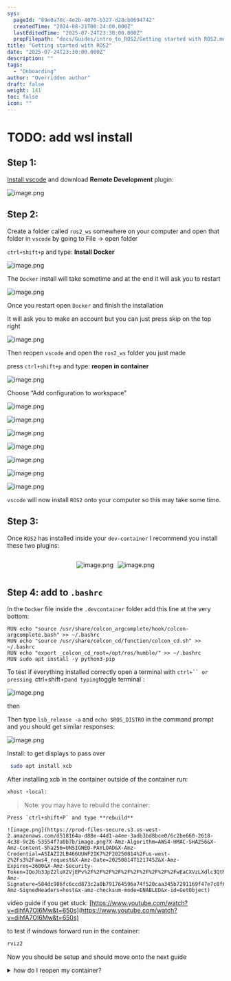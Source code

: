 ```yaml
---
sys:
  pageId: "89e0a78c-4e2b-4070-b327-d28cb0694742"
  createdTime: "2024-08-21T00:24:00.000Z"
  lastEditedTime: "2025-07-24T23:30:00.000Z"
  propFilepath: "docs/Guides/intro_to_ROS2/Getting started with ROS2.md"
title: "Getting started with ROS2"
date: "2025-07-24T23:30:00.000Z"
description: ""
tags:
  - "Onboarding"
author: "Overridden author"
draft: false
weight: 141
toc: false
icon: ""
---
```


# TODO: add wsl install

## Step 1:

[Install vscode](https://code.visualstudio.com/download) and download **Remote Development** plugin:

![image.png](https://prod-files-secure.s3.us-west-2.amazonaws.com/d518164a-d88e-44d1-a4ee-3adb3bd8bce0/efb52993-1881-4a40-b95e-6f020334f022/image.png?X-Amz-Algorithm=AWS4-HMAC-SHA256&X-Amz-Content-Sha256=UNSIGNED-PAYLOAD&X-Amz-Credential=ASIAZI2LB466YMEB47BV%2F20250814%2Fus-west-2%2Fs3%2Faws4_request&X-Amz-Date=20250814T121732Z&X-Amz-Expires=3600&X-Amz-Security-Token=IQoJb3JpZ2luX2VjEPv%2F%2F%2F%2F%2F%2F%2F%2F%2F%2FwEaCXVzLXdlc3QtMiJIMEYCIQCDnETE%2FDNOgzOoYKiQR9H4Tp83wH4%2Bg10eojvsokfNgwIhANSZRdxr%2FqtoW4U5XlZX5Yh%2B92nBKEbs4Ef0nVJ%2FObDMKv8DCEQQABoMNjM3NDIzMTgzODA1IgzRpH%2Ff77bE5LNkRG4q3AOrTesflmuddh%2FSEWA6bm11kZPHETpiq4SWWkd%2FChbWRv4xw%2FVFOOhFmgH5SoeYh15aASP2ms3Lyaf5ws5L%2FZe43NMmlYnOtS6wyJ4GztMzzc27cx7h%2BqnTkNMf%2FrPXBkGue8JD38RlGtoZKKMvSQU6ZFvbrY%2BrXgWQucoWJpsfO7MHzK%2BDByVSD6rwON6kNZulYakYOAmpn6uqCRdsQRdYyoGw0BQy3ig1Ul0z4Klgkwt8ySmH0Mvyp4dxc%2B1XtcWg2AiucG3PtCFpm8Q7wOUMHoCS7bq%2FuKmxz3D3En0Kg1%2B%2BoKT5XjSO%2FJDwj6I%2BYWLvNdZqyKAqp96B4VMZlbNlIZWfch1cRKE5IGqwcwKTSALZz8YWoagFnZRJ6WgreP7Mg81hU5tWxgO38lHRHW08i0DIYxneFWva1IwNXqfaiV7DihwJADjwrQi1E9rItF9IAa1kgdZuzLXITiWTQD5QTqwRMl1m8t9Ee%2Bzm40MGRAkI5Er%2Fd1K7o6AYXt%2BylLklxMw0UBHGEqv1Q4eV4bpFnSVYeeqs%2BjVPu8AqkU6NUC1fNIqH6x%2FFuX%2ByUJJvTlVZNEQI%2BWdqp%2FfgFIK72DCx1HvVY9WNi2UeTjGIj1W6%2FSXM9n3iuhsk0WuMLTDghPfEBjqkAcFwGGpymhcYVrEfyEPmVORA8IN4P37cjEyWniynTqEf1C30JSYGqPzXn%2B%2FAhjohpN2fr0VifuNwNjjxvbXo4UQo1SCwATDUs%2F55ug8Pduc2vfzZ%2FLh50ZdPZAK3JAcZiVzrIKtpz2zp%2FBuagg%2BaQlTnsLaffnIUpNDLRN34plr6oQ2KlSBBTlRBdoKZSUSjJ%2FeCH9xpHepQM0ubO96cnpj%2FhdCQ&X-Amz-Signature=0ce4db664b2a22ee44a29c1183ea00cef98d10e1bd666bb982b64bb50beb4691&X-Amz-SignedHeaders=host&x-amz-checksum-mode=ENABLED&x-id=GetObject)

## Step 2:

Create a folder called `ros2_ws` somewhere on your computer and open that folder in `vscode` by going to File → open folder 

`ctrl+shift+p` and type: **Install Docker**

![image.png](https://prod-files-secure.s3.us-west-2.amazonaws.com/d518164a-d88e-44d1-a4ee-3adb3bd8bce0/2269dc0e-1cd5-47ff-bceb-c04ad9b2eab0/image.png?X-Amz-Algorithm=AWS4-HMAC-SHA256&X-Amz-Content-Sha256=UNSIGNED-PAYLOAD&X-Amz-Credential=ASIAZI2LB466YMEB47BV%2F20250814%2Fus-west-2%2Fs3%2Faws4_request&X-Amz-Date=20250814T121732Z&X-Amz-Expires=3600&X-Amz-Security-Token=IQoJb3JpZ2luX2VjEPv%2F%2F%2F%2F%2F%2F%2F%2F%2F%2FwEaCXVzLXdlc3QtMiJIMEYCIQCDnETE%2FDNOgzOoYKiQR9H4Tp83wH4%2Bg10eojvsokfNgwIhANSZRdxr%2FqtoW4U5XlZX5Yh%2B92nBKEbs4Ef0nVJ%2FObDMKv8DCEQQABoMNjM3NDIzMTgzODA1IgzRpH%2Ff77bE5LNkRG4q3AOrTesflmuddh%2FSEWA6bm11kZPHETpiq4SWWkd%2FChbWRv4xw%2FVFOOhFmgH5SoeYh15aASP2ms3Lyaf5ws5L%2FZe43NMmlYnOtS6wyJ4GztMzzc27cx7h%2BqnTkNMf%2FrPXBkGue8JD38RlGtoZKKMvSQU6ZFvbrY%2BrXgWQucoWJpsfO7MHzK%2BDByVSD6rwON6kNZulYakYOAmpn6uqCRdsQRdYyoGw0BQy3ig1Ul0z4Klgkwt8ySmH0Mvyp4dxc%2B1XtcWg2AiucG3PtCFpm8Q7wOUMHoCS7bq%2FuKmxz3D3En0Kg1%2B%2BoKT5XjSO%2FJDwj6I%2BYWLvNdZqyKAqp96B4VMZlbNlIZWfch1cRKE5IGqwcwKTSALZz8YWoagFnZRJ6WgreP7Mg81hU5tWxgO38lHRHW08i0DIYxneFWva1IwNXqfaiV7DihwJADjwrQi1E9rItF9IAa1kgdZuzLXITiWTQD5QTqwRMl1m8t9Ee%2Bzm40MGRAkI5Er%2Fd1K7o6AYXt%2BylLklxMw0UBHGEqv1Q4eV4bpFnSVYeeqs%2BjVPu8AqkU6NUC1fNIqH6x%2FFuX%2ByUJJvTlVZNEQI%2BWdqp%2FfgFIK72DCx1HvVY9WNi2UeTjGIj1W6%2FSXM9n3iuhsk0WuMLTDghPfEBjqkAcFwGGpymhcYVrEfyEPmVORA8IN4P37cjEyWniynTqEf1C30JSYGqPzXn%2B%2FAhjohpN2fr0VifuNwNjjxvbXo4UQo1SCwATDUs%2F55ug8Pduc2vfzZ%2FLh50ZdPZAK3JAcZiVzrIKtpz2zp%2FBuagg%2BaQlTnsLaffnIUpNDLRN34plr6oQ2KlSBBTlRBdoKZSUSjJ%2FeCH9xpHepQM0ubO96cnpj%2FhdCQ&X-Amz-Signature=bcd3c8ae702305d283d6ce7eb409ac0e7ec08895cae45b3905b32de7d202367b&X-Amz-SignedHeaders=host&x-amz-checksum-mode=ENABLED&x-id=GetObject)

The `Docker` install will take sometime and at the end it will ask you to restart

![image.png](https://prod-files-secure.s3.us-west-2.amazonaws.com/d518164a-d88e-44d1-a4ee-3adb3bd8bce0/ed233f78-be33-4b1f-b89c-9c346c0e961e/image.png?X-Amz-Algorithm=AWS4-HMAC-SHA256&X-Amz-Content-Sha256=UNSIGNED-PAYLOAD&X-Amz-Credential=ASIAZI2LB466YMEB47BV%2F20250814%2Fus-west-2%2Fs3%2Faws4_request&X-Amz-Date=20250814T121732Z&X-Amz-Expires=3600&X-Amz-Security-Token=IQoJb3JpZ2luX2VjEPv%2F%2F%2F%2F%2F%2F%2F%2F%2F%2FwEaCXVzLXdlc3QtMiJIMEYCIQCDnETE%2FDNOgzOoYKiQR9H4Tp83wH4%2Bg10eojvsokfNgwIhANSZRdxr%2FqtoW4U5XlZX5Yh%2B92nBKEbs4Ef0nVJ%2FObDMKv8DCEQQABoMNjM3NDIzMTgzODA1IgzRpH%2Ff77bE5LNkRG4q3AOrTesflmuddh%2FSEWA6bm11kZPHETpiq4SWWkd%2FChbWRv4xw%2FVFOOhFmgH5SoeYh15aASP2ms3Lyaf5ws5L%2FZe43NMmlYnOtS6wyJ4GztMzzc27cx7h%2BqnTkNMf%2FrPXBkGue8JD38RlGtoZKKMvSQU6ZFvbrY%2BrXgWQucoWJpsfO7MHzK%2BDByVSD6rwON6kNZulYakYOAmpn6uqCRdsQRdYyoGw0BQy3ig1Ul0z4Klgkwt8ySmH0Mvyp4dxc%2B1XtcWg2AiucG3PtCFpm8Q7wOUMHoCS7bq%2FuKmxz3D3En0Kg1%2B%2BoKT5XjSO%2FJDwj6I%2BYWLvNdZqyKAqp96B4VMZlbNlIZWfch1cRKE5IGqwcwKTSALZz8YWoagFnZRJ6WgreP7Mg81hU5tWxgO38lHRHW08i0DIYxneFWva1IwNXqfaiV7DihwJADjwrQi1E9rItF9IAa1kgdZuzLXITiWTQD5QTqwRMl1m8t9Ee%2Bzm40MGRAkI5Er%2Fd1K7o6AYXt%2BylLklxMw0UBHGEqv1Q4eV4bpFnSVYeeqs%2BjVPu8AqkU6NUC1fNIqH6x%2FFuX%2ByUJJvTlVZNEQI%2BWdqp%2FfgFIK72DCx1HvVY9WNi2UeTjGIj1W6%2FSXM9n3iuhsk0WuMLTDghPfEBjqkAcFwGGpymhcYVrEfyEPmVORA8IN4P37cjEyWniynTqEf1C30JSYGqPzXn%2B%2FAhjohpN2fr0VifuNwNjjxvbXo4UQo1SCwATDUs%2F55ug8Pduc2vfzZ%2FLh50ZdPZAK3JAcZiVzrIKtpz2zp%2FBuagg%2BaQlTnsLaffnIUpNDLRN34plr6oQ2KlSBBTlRBdoKZSUSjJ%2FeCH9xpHepQM0ubO96cnpj%2FhdCQ&X-Amz-Signature=8ada040edab85c9b8db118692f85d45b1fcf4a39a8feca22259ed60db3400f47&X-Amz-SignedHeaders=host&x-amz-checksum-mode=ENABLED&x-id=GetObject)

Once you restart open `Docker` and finish the installation

It will ask you to make an account but you can just press skip on the top right

![image.png](https://prod-files-secure.s3.us-west-2.amazonaws.com/d518164a-d88e-44d1-a4ee-3adb3bd8bce0/21010ad9-1659-4fd9-9f59-9932a09b2a3d/image.png?X-Amz-Algorithm=AWS4-HMAC-SHA256&X-Amz-Content-Sha256=UNSIGNED-PAYLOAD&X-Amz-Credential=ASIAZI2LB466YMEB47BV%2F20250814%2Fus-west-2%2Fs3%2Faws4_request&X-Amz-Date=20250814T121732Z&X-Amz-Expires=3600&X-Amz-Security-Token=IQoJb3JpZ2luX2VjEPv%2F%2F%2F%2F%2F%2F%2F%2F%2F%2FwEaCXVzLXdlc3QtMiJIMEYCIQCDnETE%2FDNOgzOoYKiQR9H4Tp83wH4%2Bg10eojvsokfNgwIhANSZRdxr%2FqtoW4U5XlZX5Yh%2B92nBKEbs4Ef0nVJ%2FObDMKv8DCEQQABoMNjM3NDIzMTgzODA1IgzRpH%2Ff77bE5LNkRG4q3AOrTesflmuddh%2FSEWA6bm11kZPHETpiq4SWWkd%2FChbWRv4xw%2FVFOOhFmgH5SoeYh15aASP2ms3Lyaf5ws5L%2FZe43NMmlYnOtS6wyJ4GztMzzc27cx7h%2BqnTkNMf%2FrPXBkGue8JD38RlGtoZKKMvSQU6ZFvbrY%2BrXgWQucoWJpsfO7MHzK%2BDByVSD6rwON6kNZulYakYOAmpn6uqCRdsQRdYyoGw0BQy3ig1Ul0z4Klgkwt8ySmH0Mvyp4dxc%2B1XtcWg2AiucG3PtCFpm8Q7wOUMHoCS7bq%2FuKmxz3D3En0Kg1%2B%2BoKT5XjSO%2FJDwj6I%2BYWLvNdZqyKAqp96B4VMZlbNlIZWfch1cRKE5IGqwcwKTSALZz8YWoagFnZRJ6WgreP7Mg81hU5tWxgO38lHRHW08i0DIYxneFWva1IwNXqfaiV7DihwJADjwrQi1E9rItF9IAa1kgdZuzLXITiWTQD5QTqwRMl1m8t9Ee%2Bzm40MGRAkI5Er%2Fd1K7o6AYXt%2BylLklxMw0UBHGEqv1Q4eV4bpFnSVYeeqs%2BjVPu8AqkU6NUC1fNIqH6x%2FFuX%2ByUJJvTlVZNEQI%2BWdqp%2FfgFIK72DCx1HvVY9WNi2UeTjGIj1W6%2FSXM9n3iuhsk0WuMLTDghPfEBjqkAcFwGGpymhcYVrEfyEPmVORA8IN4P37cjEyWniynTqEf1C30JSYGqPzXn%2B%2FAhjohpN2fr0VifuNwNjjxvbXo4UQo1SCwATDUs%2F55ug8Pduc2vfzZ%2FLh50ZdPZAK3JAcZiVzrIKtpz2zp%2FBuagg%2BaQlTnsLaffnIUpNDLRN34plr6oQ2KlSBBTlRBdoKZSUSjJ%2FeCH9xpHepQM0ubO96cnpj%2FhdCQ&X-Amz-Signature=c3e39e0ae8062f59c9a091f8bcfd29d041895e6ca4d74e287f0c7af2caa95c33&X-Amz-SignedHeaders=host&x-amz-checksum-mode=ENABLED&x-id=GetObject)

Then reopen `vscode` and open the `ros2_ws` folder you just made

press `ctrl+shift+p` and type: **reopen in container**

![image.png](https://prod-files-secure.s3.us-west-2.amazonaws.com/d518164a-d88e-44d1-a4ee-3adb3bd8bce0/4e93b8c2-41ad-488c-8095-c74205196118/image.png?X-Amz-Algorithm=AWS4-HMAC-SHA256&X-Amz-Content-Sha256=UNSIGNED-PAYLOAD&X-Amz-Credential=ASIAZI2LB466YMEB47BV%2F20250814%2Fus-west-2%2Fs3%2Faws4_request&X-Amz-Date=20250814T121732Z&X-Amz-Expires=3600&X-Amz-Security-Token=IQoJb3JpZ2luX2VjEPv%2F%2F%2F%2F%2F%2F%2F%2F%2F%2FwEaCXVzLXdlc3QtMiJIMEYCIQCDnETE%2FDNOgzOoYKiQR9H4Tp83wH4%2Bg10eojvsokfNgwIhANSZRdxr%2FqtoW4U5XlZX5Yh%2B92nBKEbs4Ef0nVJ%2FObDMKv8DCEQQABoMNjM3NDIzMTgzODA1IgzRpH%2Ff77bE5LNkRG4q3AOrTesflmuddh%2FSEWA6bm11kZPHETpiq4SWWkd%2FChbWRv4xw%2FVFOOhFmgH5SoeYh15aASP2ms3Lyaf5ws5L%2FZe43NMmlYnOtS6wyJ4GztMzzc27cx7h%2BqnTkNMf%2FrPXBkGue8JD38RlGtoZKKMvSQU6ZFvbrY%2BrXgWQucoWJpsfO7MHzK%2BDByVSD6rwON6kNZulYakYOAmpn6uqCRdsQRdYyoGw0BQy3ig1Ul0z4Klgkwt8ySmH0Mvyp4dxc%2B1XtcWg2AiucG3PtCFpm8Q7wOUMHoCS7bq%2FuKmxz3D3En0Kg1%2B%2BoKT5XjSO%2FJDwj6I%2BYWLvNdZqyKAqp96B4VMZlbNlIZWfch1cRKE5IGqwcwKTSALZz8YWoagFnZRJ6WgreP7Mg81hU5tWxgO38lHRHW08i0DIYxneFWva1IwNXqfaiV7DihwJADjwrQi1E9rItF9IAa1kgdZuzLXITiWTQD5QTqwRMl1m8t9Ee%2Bzm40MGRAkI5Er%2Fd1K7o6AYXt%2BylLklxMw0UBHGEqv1Q4eV4bpFnSVYeeqs%2BjVPu8AqkU6NUC1fNIqH6x%2FFuX%2ByUJJvTlVZNEQI%2BWdqp%2FfgFIK72DCx1HvVY9WNi2UeTjGIj1W6%2FSXM9n3iuhsk0WuMLTDghPfEBjqkAcFwGGpymhcYVrEfyEPmVORA8IN4P37cjEyWniynTqEf1C30JSYGqPzXn%2B%2FAhjohpN2fr0VifuNwNjjxvbXo4UQo1SCwATDUs%2F55ug8Pduc2vfzZ%2FLh50ZdPZAK3JAcZiVzrIKtpz2zp%2FBuagg%2BaQlTnsLaffnIUpNDLRN34plr6oQ2KlSBBTlRBdoKZSUSjJ%2FeCH9xpHepQM0ubO96cnpj%2FhdCQ&X-Amz-Signature=c5f29fe459620e6a8c6a7a6988939bfedf9f9113bd931d3ae25cf189acef3cb2&X-Amz-SignedHeaders=host&x-amz-checksum-mode=ENABLED&x-id=GetObject)

Choose “Add configuration to workspace”

![image.png](https://prod-files-secure.s3.us-west-2.amazonaws.com/d518164a-d88e-44d1-a4ee-3adb3bd8bce0/9560b282-5060-4989-ba37-97e7b2c22476/image.png?X-Amz-Algorithm=AWS4-HMAC-SHA256&X-Amz-Content-Sha256=UNSIGNED-PAYLOAD&X-Amz-Credential=ASIAZI2LB466YMEB47BV%2F20250814%2Fus-west-2%2Fs3%2Faws4_request&X-Amz-Date=20250814T121732Z&X-Amz-Expires=3600&X-Amz-Security-Token=IQoJb3JpZ2luX2VjEPv%2F%2F%2F%2F%2F%2F%2F%2F%2F%2FwEaCXVzLXdlc3QtMiJIMEYCIQCDnETE%2FDNOgzOoYKiQR9H4Tp83wH4%2Bg10eojvsokfNgwIhANSZRdxr%2FqtoW4U5XlZX5Yh%2B92nBKEbs4Ef0nVJ%2FObDMKv8DCEQQABoMNjM3NDIzMTgzODA1IgzRpH%2Ff77bE5LNkRG4q3AOrTesflmuddh%2FSEWA6bm11kZPHETpiq4SWWkd%2FChbWRv4xw%2FVFOOhFmgH5SoeYh15aASP2ms3Lyaf5ws5L%2FZe43NMmlYnOtS6wyJ4GztMzzc27cx7h%2BqnTkNMf%2FrPXBkGue8JD38RlGtoZKKMvSQU6ZFvbrY%2BrXgWQucoWJpsfO7MHzK%2BDByVSD6rwON6kNZulYakYOAmpn6uqCRdsQRdYyoGw0BQy3ig1Ul0z4Klgkwt8ySmH0Mvyp4dxc%2B1XtcWg2AiucG3PtCFpm8Q7wOUMHoCS7bq%2FuKmxz3D3En0Kg1%2B%2BoKT5XjSO%2FJDwj6I%2BYWLvNdZqyKAqp96B4VMZlbNlIZWfch1cRKE5IGqwcwKTSALZz8YWoagFnZRJ6WgreP7Mg81hU5tWxgO38lHRHW08i0DIYxneFWva1IwNXqfaiV7DihwJADjwrQi1E9rItF9IAa1kgdZuzLXITiWTQD5QTqwRMl1m8t9Ee%2Bzm40MGRAkI5Er%2Fd1K7o6AYXt%2BylLklxMw0UBHGEqv1Q4eV4bpFnSVYeeqs%2BjVPu8AqkU6NUC1fNIqH6x%2FFuX%2ByUJJvTlVZNEQI%2BWdqp%2FfgFIK72DCx1HvVY9WNi2UeTjGIj1W6%2FSXM9n3iuhsk0WuMLTDghPfEBjqkAcFwGGpymhcYVrEfyEPmVORA8IN4P37cjEyWniynTqEf1C30JSYGqPzXn%2B%2FAhjohpN2fr0VifuNwNjjxvbXo4UQo1SCwATDUs%2F55ug8Pduc2vfzZ%2FLh50ZdPZAK3JAcZiVzrIKtpz2zp%2FBuagg%2BaQlTnsLaffnIUpNDLRN34plr6oQ2KlSBBTlRBdoKZSUSjJ%2FeCH9xpHepQM0ubO96cnpj%2FhdCQ&X-Amz-Signature=b729bf538c77b70a7fd1ffbf59a8a814a22e6fa98c29984d582a8511ac74f229&X-Amz-SignedHeaders=host&x-amz-checksum-mode=ENABLED&x-id=GetObject)

![image.png](https://prod-files-secure.s3.us-west-2.amazonaws.com/d518164a-d88e-44d1-a4ee-3adb3bd8bce0/2ee63f81-886b-48e8-a553-dc6e5eac99e4/image.png?X-Amz-Algorithm=AWS4-HMAC-SHA256&X-Amz-Content-Sha256=UNSIGNED-PAYLOAD&X-Amz-Credential=ASIAZI2LB466YMEB47BV%2F20250814%2Fus-west-2%2Fs3%2Faws4_request&X-Amz-Date=20250814T121732Z&X-Amz-Expires=3600&X-Amz-Security-Token=IQoJb3JpZ2luX2VjEPv%2F%2F%2F%2F%2F%2F%2F%2F%2F%2FwEaCXVzLXdlc3QtMiJIMEYCIQCDnETE%2FDNOgzOoYKiQR9H4Tp83wH4%2Bg10eojvsokfNgwIhANSZRdxr%2FqtoW4U5XlZX5Yh%2B92nBKEbs4Ef0nVJ%2FObDMKv8DCEQQABoMNjM3NDIzMTgzODA1IgzRpH%2Ff77bE5LNkRG4q3AOrTesflmuddh%2FSEWA6bm11kZPHETpiq4SWWkd%2FChbWRv4xw%2FVFOOhFmgH5SoeYh15aASP2ms3Lyaf5ws5L%2FZe43NMmlYnOtS6wyJ4GztMzzc27cx7h%2BqnTkNMf%2FrPXBkGue8JD38RlGtoZKKMvSQU6ZFvbrY%2BrXgWQucoWJpsfO7MHzK%2BDByVSD6rwON6kNZulYakYOAmpn6uqCRdsQRdYyoGw0BQy3ig1Ul0z4Klgkwt8ySmH0Mvyp4dxc%2B1XtcWg2AiucG3PtCFpm8Q7wOUMHoCS7bq%2FuKmxz3D3En0Kg1%2B%2BoKT5XjSO%2FJDwj6I%2BYWLvNdZqyKAqp96B4VMZlbNlIZWfch1cRKE5IGqwcwKTSALZz8YWoagFnZRJ6WgreP7Mg81hU5tWxgO38lHRHW08i0DIYxneFWva1IwNXqfaiV7DihwJADjwrQi1E9rItF9IAa1kgdZuzLXITiWTQD5QTqwRMl1m8t9Ee%2Bzm40MGRAkI5Er%2Fd1K7o6AYXt%2BylLklxMw0UBHGEqv1Q4eV4bpFnSVYeeqs%2BjVPu8AqkU6NUC1fNIqH6x%2FFuX%2ByUJJvTlVZNEQI%2BWdqp%2FfgFIK72DCx1HvVY9WNi2UeTjGIj1W6%2FSXM9n3iuhsk0WuMLTDghPfEBjqkAcFwGGpymhcYVrEfyEPmVORA8IN4P37cjEyWniynTqEf1C30JSYGqPzXn%2B%2FAhjohpN2fr0VifuNwNjjxvbXo4UQo1SCwATDUs%2F55ug8Pduc2vfzZ%2FLh50ZdPZAK3JAcZiVzrIKtpz2zp%2FBuagg%2BaQlTnsLaffnIUpNDLRN34plr6oQ2KlSBBTlRBdoKZSUSjJ%2FeCH9xpHepQM0ubO96cnpj%2FhdCQ&X-Amz-Signature=e866977f4f430f127f1a365e26ca0ca6a78052edcdfe188510e9365641d033fb&X-Amz-SignedHeaders=host&x-amz-checksum-mode=ENABLED&x-id=GetObject)

![image.png](https://prod-files-secure.s3.us-west-2.amazonaws.com/d518164a-d88e-44d1-a4ee-3adb3bd8bce0/e0fd626c-c8b6-4b2c-95d1-fa4c26514504/image.png?X-Amz-Algorithm=AWS4-HMAC-SHA256&X-Amz-Content-Sha256=UNSIGNED-PAYLOAD&X-Amz-Credential=ASIAZI2LB466YMEB47BV%2F20250814%2Fus-west-2%2Fs3%2Faws4_request&X-Amz-Date=20250814T121732Z&X-Amz-Expires=3600&X-Amz-Security-Token=IQoJb3JpZ2luX2VjEPv%2F%2F%2F%2F%2F%2F%2F%2F%2F%2FwEaCXVzLXdlc3QtMiJIMEYCIQCDnETE%2FDNOgzOoYKiQR9H4Tp83wH4%2Bg10eojvsokfNgwIhANSZRdxr%2FqtoW4U5XlZX5Yh%2B92nBKEbs4Ef0nVJ%2FObDMKv8DCEQQABoMNjM3NDIzMTgzODA1IgzRpH%2Ff77bE5LNkRG4q3AOrTesflmuddh%2FSEWA6bm11kZPHETpiq4SWWkd%2FChbWRv4xw%2FVFOOhFmgH5SoeYh15aASP2ms3Lyaf5ws5L%2FZe43NMmlYnOtS6wyJ4GztMzzc27cx7h%2BqnTkNMf%2FrPXBkGue8JD38RlGtoZKKMvSQU6ZFvbrY%2BrXgWQucoWJpsfO7MHzK%2BDByVSD6rwON6kNZulYakYOAmpn6uqCRdsQRdYyoGw0BQy3ig1Ul0z4Klgkwt8ySmH0Mvyp4dxc%2B1XtcWg2AiucG3PtCFpm8Q7wOUMHoCS7bq%2FuKmxz3D3En0Kg1%2B%2BoKT5XjSO%2FJDwj6I%2BYWLvNdZqyKAqp96B4VMZlbNlIZWfch1cRKE5IGqwcwKTSALZz8YWoagFnZRJ6WgreP7Mg81hU5tWxgO38lHRHW08i0DIYxneFWva1IwNXqfaiV7DihwJADjwrQi1E9rItF9IAa1kgdZuzLXITiWTQD5QTqwRMl1m8t9Ee%2Bzm40MGRAkI5Er%2Fd1K7o6AYXt%2BylLklxMw0UBHGEqv1Q4eV4bpFnSVYeeqs%2BjVPu8AqkU6NUC1fNIqH6x%2FFuX%2ByUJJvTlVZNEQI%2BWdqp%2FfgFIK72DCx1HvVY9WNi2UeTjGIj1W6%2FSXM9n3iuhsk0WuMLTDghPfEBjqkAcFwGGpymhcYVrEfyEPmVORA8IN4P37cjEyWniynTqEf1C30JSYGqPzXn%2B%2FAhjohpN2fr0VifuNwNjjxvbXo4UQo1SCwATDUs%2F55ug8Pduc2vfzZ%2FLh50ZdPZAK3JAcZiVzrIKtpz2zp%2FBuagg%2BaQlTnsLaffnIUpNDLRN34plr6oQ2KlSBBTlRBdoKZSUSjJ%2FeCH9xpHepQM0ubO96cnpj%2FhdCQ&X-Amz-Signature=5249499293f9b8f8541170be8cb62e33fd23639dc653067e31c5fca8adebce91&X-Amz-SignedHeaders=host&x-amz-checksum-mode=ENABLED&x-id=GetObject)

![image.png](https://prod-files-secure.s3.us-west-2.amazonaws.com/d518164a-d88e-44d1-a4ee-3adb3bd8bce0/a2e13f50-d2ab-4719-a4c2-7ced634bfc9d/image.png?X-Amz-Algorithm=AWS4-HMAC-SHA256&X-Amz-Content-Sha256=UNSIGNED-PAYLOAD&X-Amz-Credential=ASIAZI2LB466YMEB47BV%2F20250814%2Fus-west-2%2Fs3%2Faws4_request&X-Amz-Date=20250814T121732Z&X-Amz-Expires=3600&X-Amz-Security-Token=IQoJb3JpZ2luX2VjEPv%2F%2F%2F%2F%2F%2F%2F%2F%2F%2FwEaCXVzLXdlc3QtMiJIMEYCIQCDnETE%2FDNOgzOoYKiQR9H4Tp83wH4%2Bg10eojvsokfNgwIhANSZRdxr%2FqtoW4U5XlZX5Yh%2B92nBKEbs4Ef0nVJ%2FObDMKv8DCEQQABoMNjM3NDIzMTgzODA1IgzRpH%2Ff77bE5LNkRG4q3AOrTesflmuddh%2FSEWA6bm11kZPHETpiq4SWWkd%2FChbWRv4xw%2FVFOOhFmgH5SoeYh15aASP2ms3Lyaf5ws5L%2FZe43NMmlYnOtS6wyJ4GztMzzc27cx7h%2BqnTkNMf%2FrPXBkGue8JD38RlGtoZKKMvSQU6ZFvbrY%2BrXgWQucoWJpsfO7MHzK%2BDByVSD6rwON6kNZulYakYOAmpn6uqCRdsQRdYyoGw0BQy3ig1Ul0z4Klgkwt8ySmH0Mvyp4dxc%2B1XtcWg2AiucG3PtCFpm8Q7wOUMHoCS7bq%2FuKmxz3D3En0Kg1%2B%2BoKT5XjSO%2FJDwj6I%2BYWLvNdZqyKAqp96B4VMZlbNlIZWfch1cRKE5IGqwcwKTSALZz8YWoagFnZRJ6WgreP7Mg81hU5tWxgO38lHRHW08i0DIYxneFWva1IwNXqfaiV7DihwJADjwrQi1E9rItF9IAa1kgdZuzLXITiWTQD5QTqwRMl1m8t9Ee%2Bzm40MGRAkI5Er%2Fd1K7o6AYXt%2BylLklxMw0UBHGEqv1Q4eV4bpFnSVYeeqs%2BjVPu8AqkU6NUC1fNIqH6x%2FFuX%2ByUJJvTlVZNEQI%2BWdqp%2FfgFIK72DCx1HvVY9WNi2UeTjGIj1W6%2FSXM9n3iuhsk0WuMLTDghPfEBjqkAcFwGGpymhcYVrEfyEPmVORA8IN4P37cjEyWniynTqEf1C30JSYGqPzXn%2B%2FAhjohpN2fr0VifuNwNjjxvbXo4UQo1SCwATDUs%2F55ug8Pduc2vfzZ%2FLh50ZdPZAK3JAcZiVzrIKtpz2zp%2FBuagg%2BaQlTnsLaffnIUpNDLRN34plr6oQ2KlSBBTlRBdoKZSUSjJ%2FeCH9xpHepQM0ubO96cnpj%2FhdCQ&X-Amz-Signature=1672fd9ad86caafc047588f5966c287d9cbf0eb08d58f0adbd9cc10f22e7396b&X-Amz-SignedHeaders=host&x-amz-checksum-mode=ENABLED&x-id=GetObject)

![image.png](https://prod-files-secure.s3.us-west-2.amazonaws.com/d518164a-d88e-44d1-a4ee-3adb3bd8bce0/6cc478ad-aaba-4bf7-9fcc-403277ab896c/image.png?X-Amz-Algorithm=AWS4-HMAC-SHA256&X-Amz-Content-Sha256=UNSIGNED-PAYLOAD&X-Amz-Credential=ASIAZI2LB466YMEB47BV%2F20250814%2Fus-west-2%2Fs3%2Faws4_request&X-Amz-Date=20250814T121732Z&X-Amz-Expires=3600&X-Amz-Security-Token=IQoJb3JpZ2luX2VjEPv%2F%2F%2F%2F%2F%2F%2F%2F%2F%2FwEaCXVzLXdlc3QtMiJIMEYCIQCDnETE%2FDNOgzOoYKiQR9H4Tp83wH4%2Bg10eojvsokfNgwIhANSZRdxr%2FqtoW4U5XlZX5Yh%2B92nBKEbs4Ef0nVJ%2FObDMKv8DCEQQABoMNjM3NDIzMTgzODA1IgzRpH%2Ff77bE5LNkRG4q3AOrTesflmuddh%2FSEWA6bm11kZPHETpiq4SWWkd%2FChbWRv4xw%2FVFOOhFmgH5SoeYh15aASP2ms3Lyaf5ws5L%2FZe43NMmlYnOtS6wyJ4GztMzzc27cx7h%2BqnTkNMf%2FrPXBkGue8JD38RlGtoZKKMvSQU6ZFvbrY%2BrXgWQucoWJpsfO7MHzK%2BDByVSD6rwON6kNZulYakYOAmpn6uqCRdsQRdYyoGw0BQy3ig1Ul0z4Klgkwt8ySmH0Mvyp4dxc%2B1XtcWg2AiucG3PtCFpm8Q7wOUMHoCS7bq%2FuKmxz3D3En0Kg1%2B%2BoKT5XjSO%2FJDwj6I%2BYWLvNdZqyKAqp96B4VMZlbNlIZWfch1cRKE5IGqwcwKTSALZz8YWoagFnZRJ6WgreP7Mg81hU5tWxgO38lHRHW08i0DIYxneFWva1IwNXqfaiV7DihwJADjwrQi1E9rItF9IAa1kgdZuzLXITiWTQD5QTqwRMl1m8t9Ee%2Bzm40MGRAkI5Er%2Fd1K7o6AYXt%2BylLklxMw0UBHGEqv1Q4eV4bpFnSVYeeqs%2BjVPu8AqkU6NUC1fNIqH6x%2FFuX%2ByUJJvTlVZNEQI%2BWdqp%2FfgFIK72DCx1HvVY9WNi2UeTjGIj1W6%2FSXM9n3iuhsk0WuMLTDghPfEBjqkAcFwGGpymhcYVrEfyEPmVORA8IN4P37cjEyWniynTqEf1C30JSYGqPzXn%2B%2FAhjohpN2fr0VifuNwNjjxvbXo4UQo1SCwATDUs%2F55ug8Pduc2vfzZ%2FLh50ZdPZAK3JAcZiVzrIKtpz2zp%2FBuagg%2BaQlTnsLaffnIUpNDLRN34plr6oQ2KlSBBTlRBdoKZSUSjJ%2FeCH9xpHepQM0ubO96cnpj%2FhdCQ&X-Amz-Signature=0cd0283b3c7b336152ed47ef3d2ceb4d876da31ac3cf09de5cf6cd28b824a937&X-Amz-SignedHeaders=host&x-amz-checksum-mode=ENABLED&x-id=GetObject)

![image.png](https://prod-files-secure.s3.us-west-2.amazonaws.com/d518164a-d88e-44d1-a4ee-3adb3bd8bce0/53255b28-f75e-430f-b9e3-c0ac8577e42b/image.png?X-Amz-Algorithm=AWS4-HMAC-SHA256&X-Amz-Content-Sha256=UNSIGNED-PAYLOAD&X-Amz-Credential=ASIAZI2LB466YMEB47BV%2F20250814%2Fus-west-2%2Fs3%2Faws4_request&X-Amz-Date=20250814T121732Z&X-Amz-Expires=3600&X-Amz-Security-Token=IQoJb3JpZ2luX2VjEPv%2F%2F%2F%2F%2F%2F%2F%2F%2F%2FwEaCXVzLXdlc3QtMiJIMEYCIQCDnETE%2FDNOgzOoYKiQR9H4Tp83wH4%2Bg10eojvsokfNgwIhANSZRdxr%2FqtoW4U5XlZX5Yh%2B92nBKEbs4Ef0nVJ%2FObDMKv8DCEQQABoMNjM3NDIzMTgzODA1IgzRpH%2Ff77bE5LNkRG4q3AOrTesflmuddh%2FSEWA6bm11kZPHETpiq4SWWkd%2FChbWRv4xw%2FVFOOhFmgH5SoeYh15aASP2ms3Lyaf5ws5L%2FZe43NMmlYnOtS6wyJ4GztMzzc27cx7h%2BqnTkNMf%2FrPXBkGue8JD38RlGtoZKKMvSQU6ZFvbrY%2BrXgWQucoWJpsfO7MHzK%2BDByVSD6rwON6kNZulYakYOAmpn6uqCRdsQRdYyoGw0BQy3ig1Ul0z4Klgkwt8ySmH0Mvyp4dxc%2B1XtcWg2AiucG3PtCFpm8Q7wOUMHoCS7bq%2FuKmxz3D3En0Kg1%2B%2BoKT5XjSO%2FJDwj6I%2BYWLvNdZqyKAqp96B4VMZlbNlIZWfch1cRKE5IGqwcwKTSALZz8YWoagFnZRJ6WgreP7Mg81hU5tWxgO38lHRHW08i0DIYxneFWva1IwNXqfaiV7DihwJADjwrQi1E9rItF9IAa1kgdZuzLXITiWTQD5QTqwRMl1m8t9Ee%2Bzm40MGRAkI5Er%2Fd1K7o6AYXt%2BylLklxMw0UBHGEqv1Q4eV4bpFnSVYeeqs%2BjVPu8AqkU6NUC1fNIqH6x%2FFuX%2ByUJJvTlVZNEQI%2BWdqp%2FfgFIK72DCx1HvVY9WNi2UeTjGIj1W6%2FSXM9n3iuhsk0WuMLTDghPfEBjqkAcFwGGpymhcYVrEfyEPmVORA8IN4P37cjEyWniynTqEf1C30JSYGqPzXn%2B%2FAhjohpN2fr0VifuNwNjjxvbXo4UQo1SCwATDUs%2F55ug8Pduc2vfzZ%2FLh50ZdPZAK3JAcZiVzrIKtpz2zp%2FBuagg%2BaQlTnsLaffnIUpNDLRN34plr6oQ2KlSBBTlRBdoKZSUSjJ%2FeCH9xpHepQM0ubO96cnpj%2FhdCQ&X-Amz-Signature=96e51d94219854041d1bb6b6a0e14b6ae14b7300e3a10de1dbac941507be85b1&X-Amz-SignedHeaders=host&x-amz-checksum-mode=ENABLED&x-id=GetObject)

![image.png](https://prod-files-secure.s3.us-west-2.amazonaws.com/d518164a-d88e-44d1-a4ee-3adb3bd8bce0/7c562767-5af9-4ffb-97d1-327bcdf4ee00/image.png?X-Amz-Algorithm=AWS4-HMAC-SHA256&X-Amz-Content-Sha256=UNSIGNED-PAYLOAD&X-Amz-Credential=ASIAZI2LB466YMEB47BV%2F20250814%2Fus-west-2%2Fs3%2Faws4_request&X-Amz-Date=20250814T121732Z&X-Amz-Expires=3600&X-Amz-Security-Token=IQoJb3JpZ2luX2VjEPv%2F%2F%2F%2F%2F%2F%2F%2F%2F%2FwEaCXVzLXdlc3QtMiJIMEYCIQCDnETE%2FDNOgzOoYKiQR9H4Tp83wH4%2Bg10eojvsokfNgwIhANSZRdxr%2FqtoW4U5XlZX5Yh%2B92nBKEbs4Ef0nVJ%2FObDMKv8DCEQQABoMNjM3NDIzMTgzODA1IgzRpH%2Ff77bE5LNkRG4q3AOrTesflmuddh%2FSEWA6bm11kZPHETpiq4SWWkd%2FChbWRv4xw%2FVFOOhFmgH5SoeYh15aASP2ms3Lyaf5ws5L%2FZe43NMmlYnOtS6wyJ4GztMzzc27cx7h%2BqnTkNMf%2FrPXBkGue8JD38RlGtoZKKMvSQU6ZFvbrY%2BrXgWQucoWJpsfO7MHzK%2BDByVSD6rwON6kNZulYakYOAmpn6uqCRdsQRdYyoGw0BQy3ig1Ul0z4Klgkwt8ySmH0Mvyp4dxc%2B1XtcWg2AiucG3PtCFpm8Q7wOUMHoCS7bq%2FuKmxz3D3En0Kg1%2B%2BoKT5XjSO%2FJDwj6I%2BYWLvNdZqyKAqp96B4VMZlbNlIZWfch1cRKE5IGqwcwKTSALZz8YWoagFnZRJ6WgreP7Mg81hU5tWxgO38lHRHW08i0DIYxneFWva1IwNXqfaiV7DihwJADjwrQi1E9rItF9IAa1kgdZuzLXITiWTQD5QTqwRMl1m8t9Ee%2Bzm40MGRAkI5Er%2Fd1K7o6AYXt%2BylLklxMw0UBHGEqv1Q4eV4bpFnSVYeeqs%2BjVPu8AqkU6NUC1fNIqH6x%2FFuX%2ByUJJvTlVZNEQI%2BWdqp%2FfgFIK72DCx1HvVY9WNi2UeTjGIj1W6%2FSXM9n3iuhsk0WuMLTDghPfEBjqkAcFwGGpymhcYVrEfyEPmVORA8IN4P37cjEyWniynTqEf1C30JSYGqPzXn%2B%2FAhjohpN2fr0VifuNwNjjxvbXo4UQo1SCwATDUs%2F55ug8Pduc2vfzZ%2FLh50ZdPZAK3JAcZiVzrIKtpz2zp%2FBuagg%2BaQlTnsLaffnIUpNDLRN34plr6oQ2KlSBBTlRBdoKZSUSjJ%2FeCH9xpHepQM0ubO96cnpj%2FhdCQ&X-Amz-Signature=069eaf09e5c1e438c78f44219974b6b7b960347c53186c86b129bb5563556ee4&X-Amz-SignedHeaders=host&x-amz-checksum-mode=ENABLED&x-id=GetObject)

`vscode` will now install `ROS2` onto your computer so this may take some time.

## Step 3:

Once `ROS2` has installed inside your `dev-container` I recommend you install these two plugins:

<div style="display: flex;flex-direction: row; column-gap:10px; max-width: 630px;justify-content: center;">
<div>

![image.png](https://prod-files-secure.s3.us-west-2.amazonaws.com/d518164a-d88e-44d1-a4ee-3adb3bd8bce0/3fc3d550-5a54-4ba1-ba6b-faa01cdb7369/image.png?X-Amz-Algorithm=AWS4-HMAC-SHA256&X-Amz-Content-Sha256=UNSIGNED-PAYLOAD&X-Amz-Credential=ASIAZI2LB466VVQS4MRW%2F20250814%2Fus-west-2%2Fs3%2Faws4_request&X-Amz-Date=20250814T121744Z&X-Amz-Expires=3600&X-Amz-Security-Token=IQoJb3JpZ2luX2VjEPv%2F%2F%2F%2F%2F%2F%2F%2F%2F%2FwEaCXVzLXdlc3QtMiJGMEQCIGZD4iT7cfnC89pJxKo3TP5e1JtIYnaQTCBufirQfKyfAiAM8yklfEgNy4Cn3rrKkWY34mx5XHPWGkLm8SWxTfa%2BsCr%2FAwhEEAAaDDYzNzQyMzE4MzgwNSIMCwS6qtFMDfKzgvBkKtwDkWARcNFJ5asVb77uxIVrc8KXQEgk5IeWa8TCv6PJOEhU%2FiwGilNU8lGkVk%2FwQ2vd%2BUQPwKaP76FX9KActVHu6D6cxQE%2BR0btNb1LFUEiDeFeflhcz7gju7Pd74KAT%2F9qiNmIwnqa6NZ8R836RzCXGP4HgFyUr85ZRZNh4r5hJicoBISaTj8UPKiFWySHpw6AuDGAL4whJ8QfliDlCBMZTnFKCIooSDcEFdJwG7nHpcZvoGwzPNlOFKD7y5%2B%2BcKK70wpxU6T3fkjpf7RWHbj1KqoT1l0tMoNYwbNoincnN5sdh4BC4UMRnceZh3kg%2Bq8pCyxXHpKCnCXYXeSbOwbVjrLP9%2BAqlAzm6BDCCcRt7poHET8Z08NY2oWsC1Y4iFzqzbQcVMOCq5c1k7BCKpyW3dISuWQGP%2Bwv8eyp1ZuQVeZHJE%2B1cLD94xL39jOpi6r0Nc9hL0BX2MiPH3BTNQpZRHEsFAIb%2FFB7h8TFfAOiBFZilpO2vP6i3HFu7CTtducTfI%2FeHs4gGiLktpwUSbszSDSO4cbqCNdfqRefSrfjaR%2BKXcQIKgFOqwxhf6DUdJdgmLnXyMe1AHFlbEgeX86X13oiftho0iOC4hA%2FZuKxkTQ4yyENC9yPMB771P0wpIT3xAY6pgGi670Zpq%2BwCn3dwD%2BkQCznDfO4OqIqPxvkqSEmLrQ%2BFFGGILNtCOJOWElxGYg7BcBJjZj97CKmh8ua%2BGymWuRxdbE4y69h%2BjEZ%2FL%2BP8kl26F5g2VsN0EVlnjnotqnmlcGdVjfvSPDq3p%2FO0qch%2B3Nh%2BuVZ8x4IBEu3CiqzBfeY78PMxzZ64i5T9suIZZkeuuBTCB%2F7c1r9pcUAYh67vtltYVrM5Hdd&X-Amz-Signature=0b04fe501a39dc2b63da5bfbc44953a30a31f70e36527ec3890c5791c13bb024&X-Amz-SignedHeaders=host&x-amz-checksum-mode=ENABLED&x-id=GetObject)

</div>
<div>

![image.png](https://prod-files-secure.s3.us-west-2.amazonaws.com/d518164a-d88e-44d1-a4ee-3adb3bd8bce0/d994cc66-13c2-4093-a5a3-f84cf4601a82/image.png?X-Amz-Algorithm=AWS4-HMAC-SHA256&X-Amz-Content-Sha256=UNSIGNED-PAYLOAD&X-Amz-Credential=ASIAZI2LB466VAAD667K%2F20250814%2Fus-west-2%2Fs3%2Faws4_request&X-Amz-Date=20250814T121745Z&X-Amz-Expires=3600&X-Amz-Security-Token=IQoJb3JpZ2luX2VjEPv%2F%2F%2F%2F%2F%2F%2F%2F%2F%2FwEaCXVzLXdlc3QtMiJIMEYCIQDDwgf2cwmvwfG8u4WIbVrgo6NhHSsgm%2Fi9mdrzbOprmAIhALARKKQ4EROvxetqwXcSjVQtWae6Gu8Yyg9Sa8YDou4%2FKv8DCEQQABoMNjM3NDIzMTgzODA1IgwJFKacCiRVk8Us75kq3AMU0iGxTSqiNkP7H5N4jhzxUOW85%2B6ERZw5uPqE4QckMToSNWPZGNUjHktcKp29pnlgxuwvQqFUCujFXTm3uB7LFudq9X8Tus5kLldLdAEhImLm7qJG13bD8O7jLSmHdEL6HHCHUwhqN1lRnvS6AJa72oEU4Q7A094UD5D77sUyZU2X50E7Xa810tKf9SMB%2BZNrzJLDn71CDZtnSfdOSfTy%2BptcDBtHUUIX9NnVV8BqUgi69qZmoEpeZ87DOlIm9BMaGcx5%2FYlbxP692U0qDhuZWeVjVLEefYp3iWKaiwIOSASQqOXuhW4OzrV28k0Cdok2sxq%2BImo%2FMvDP0roUl6L6YIRW4pFbpVBOqqRm9Di2BevUlkkfU%2FUozjXp%2Bw0vXNmvfn5RIpozX438aKzxvIJpd%2BKpGY9GQ%2Fbn3jKwH4%2F1NwxT64BJjJUzwNMdqne0458wAq7leaaKExFEfYxMY%2F2N2SZMjwT0w87WEiKMUc9KX1hfHRPj4%2BkwyJHWmr9StiIkaVT3heiOopvuNyBfXivAOm2vv9r9WT9lkwUV54qhQLnUIfdAryLzpIAVTjLTWn9uTgkGDfiiUTVz%2BDAfQJE3LDAy4SXLH%2FyARBim39NwQfqhxXMF1cROS7OmGzDghPfEBjqkAW%2BNARoJveYGTTcrEpmXTi3ulTAQx9NdNibxm0xQP2JN90tf0yok5lHvYGAkkCIT5kY0JwavFG%2BWQKMDPRomFBBgnASiRvPcwdnbxDK%2BiiM4bqfBl6%2BPursMhHR%2F6wKC%2BaRLmRLt%2BXhAvI7fLv9%2BMztjNfadW7MCutKraq3x0JW4eD7Isw1Y4PKQo7T7ID%2BvBwU9HFYKVH%2B0p60UwSTlkRb7jpG%2B&X-Amz-Signature=2aa01728eefcb8d56104ab0938ebab2f78d169a2d8d4c1ea0ab6ec6233746613&X-Amz-SignedHeaders=host&x-amz-checksum-mode=ENABLED&x-id=GetObject)

</div>
</div>

## Step 4: add to `.bashrc`

In the `Docker` file inside the `.devcontainer` folder add this line at the very bottom: 

```docker
RUN echo "source /usr/share/colcon_argcomplete/hook/colcon-argcomplete.bash" >> ~/.bashrc
RUN echo "source /usr/share/colcon_cd/function/colcon_cd.sh" >> ~/.bashrc
RUN echo "export _colcon_cd_root=/opt/ros/humble/" >> ~/.bashrc
RUN sudo apt install -y python3-pip 
```

To test if everything installed correctly open a terminal with `ctrl+`` or pressing `ctrl+shift+p` and typing `toggle terminal`:

![image.png](https://prod-files-secure.s3.us-west-2.amazonaws.com/d518164a-d88e-44d1-a4ee-3adb3bd8bce0/6a4943d8-b04e-4c02-9a58-775f3384d1a5/image.png?X-Amz-Algorithm=AWS4-HMAC-SHA256&X-Amz-Content-Sha256=UNSIGNED-PAYLOAD&X-Amz-Credential=ASIAZI2LB466YMEB47BV%2F20250814%2Fus-west-2%2Fs3%2Faws4_request&X-Amz-Date=20250814T121732Z&X-Amz-Expires=3600&X-Amz-Security-Token=IQoJb3JpZ2luX2VjEPv%2F%2F%2F%2F%2F%2F%2F%2F%2F%2FwEaCXVzLXdlc3QtMiJIMEYCIQCDnETE%2FDNOgzOoYKiQR9H4Tp83wH4%2Bg10eojvsokfNgwIhANSZRdxr%2FqtoW4U5XlZX5Yh%2B92nBKEbs4Ef0nVJ%2FObDMKv8DCEQQABoMNjM3NDIzMTgzODA1IgzRpH%2Ff77bE5LNkRG4q3AOrTesflmuddh%2FSEWA6bm11kZPHETpiq4SWWkd%2FChbWRv4xw%2FVFOOhFmgH5SoeYh15aASP2ms3Lyaf5ws5L%2FZe43NMmlYnOtS6wyJ4GztMzzc27cx7h%2BqnTkNMf%2FrPXBkGue8JD38RlGtoZKKMvSQU6ZFvbrY%2BrXgWQucoWJpsfO7MHzK%2BDByVSD6rwON6kNZulYakYOAmpn6uqCRdsQRdYyoGw0BQy3ig1Ul0z4Klgkwt8ySmH0Mvyp4dxc%2B1XtcWg2AiucG3PtCFpm8Q7wOUMHoCS7bq%2FuKmxz3D3En0Kg1%2B%2BoKT5XjSO%2FJDwj6I%2BYWLvNdZqyKAqp96B4VMZlbNlIZWfch1cRKE5IGqwcwKTSALZz8YWoagFnZRJ6WgreP7Mg81hU5tWxgO38lHRHW08i0DIYxneFWva1IwNXqfaiV7DihwJADjwrQi1E9rItF9IAa1kgdZuzLXITiWTQD5QTqwRMl1m8t9Ee%2Bzm40MGRAkI5Er%2Fd1K7o6AYXt%2BylLklxMw0UBHGEqv1Q4eV4bpFnSVYeeqs%2BjVPu8AqkU6NUC1fNIqH6x%2FFuX%2ByUJJvTlVZNEQI%2BWdqp%2FfgFIK72DCx1HvVY9WNi2UeTjGIj1W6%2FSXM9n3iuhsk0WuMLTDghPfEBjqkAcFwGGpymhcYVrEfyEPmVORA8IN4P37cjEyWniynTqEf1C30JSYGqPzXn%2B%2FAhjohpN2fr0VifuNwNjjxvbXo4UQo1SCwATDUs%2F55ug8Pduc2vfzZ%2FLh50ZdPZAK3JAcZiVzrIKtpz2zp%2FBuagg%2BaQlTnsLaffnIUpNDLRN34plr6oQ2KlSBBTlRBdoKZSUSjJ%2FeCH9xpHepQM0ubO96cnpj%2FhdCQ&X-Amz-Signature=1789bc6c3b8db4ef22e9c34902c39e2480fa939b6d01a69ffbc279ce754f64ca&X-Amz-SignedHeaders=host&x-amz-checksum-mode=ENABLED&x-id=GetObject)

then 

Then type `lsb_release -a` and `echo $ROS_DISTRO` in the command prompt and you should get similar responses:

![image.png](https://prod-files-secure.s3.us-west-2.amazonaws.com/d518164a-d88e-44d1-a4ee-3adb3bd8bce0/3e635dec-a805-4e85-8b9e-d000e5b71a4e/image.png?X-Amz-Algorithm=AWS4-HMAC-SHA256&X-Amz-Content-Sha256=UNSIGNED-PAYLOAD&X-Amz-Credential=ASIAZI2LB466YMEB47BV%2F20250814%2Fus-west-2%2Fs3%2Faws4_request&X-Amz-Date=20250814T121732Z&X-Amz-Expires=3600&X-Amz-Security-Token=IQoJb3JpZ2luX2VjEPv%2F%2F%2F%2F%2F%2F%2F%2F%2F%2FwEaCXVzLXdlc3QtMiJIMEYCIQCDnETE%2FDNOgzOoYKiQR9H4Tp83wH4%2Bg10eojvsokfNgwIhANSZRdxr%2FqtoW4U5XlZX5Yh%2B92nBKEbs4Ef0nVJ%2FObDMKv8DCEQQABoMNjM3NDIzMTgzODA1IgzRpH%2Ff77bE5LNkRG4q3AOrTesflmuddh%2FSEWA6bm11kZPHETpiq4SWWkd%2FChbWRv4xw%2FVFOOhFmgH5SoeYh15aASP2ms3Lyaf5ws5L%2FZe43NMmlYnOtS6wyJ4GztMzzc27cx7h%2BqnTkNMf%2FrPXBkGue8JD38RlGtoZKKMvSQU6ZFvbrY%2BrXgWQucoWJpsfO7MHzK%2BDByVSD6rwON6kNZulYakYOAmpn6uqCRdsQRdYyoGw0BQy3ig1Ul0z4Klgkwt8ySmH0Mvyp4dxc%2B1XtcWg2AiucG3PtCFpm8Q7wOUMHoCS7bq%2FuKmxz3D3En0Kg1%2B%2BoKT5XjSO%2FJDwj6I%2BYWLvNdZqyKAqp96B4VMZlbNlIZWfch1cRKE5IGqwcwKTSALZz8YWoagFnZRJ6WgreP7Mg81hU5tWxgO38lHRHW08i0DIYxneFWva1IwNXqfaiV7DihwJADjwrQi1E9rItF9IAa1kgdZuzLXITiWTQD5QTqwRMl1m8t9Ee%2Bzm40MGRAkI5Er%2Fd1K7o6AYXt%2BylLklxMw0UBHGEqv1Q4eV4bpFnSVYeeqs%2BjVPu8AqkU6NUC1fNIqH6x%2FFuX%2ByUJJvTlVZNEQI%2BWdqp%2FfgFIK72DCx1HvVY9WNi2UeTjGIj1W6%2FSXM9n3iuhsk0WuMLTDghPfEBjqkAcFwGGpymhcYVrEfyEPmVORA8IN4P37cjEyWniynTqEf1C30JSYGqPzXn%2B%2FAhjohpN2fr0VifuNwNjjxvbXo4UQo1SCwATDUs%2F55ug8Pduc2vfzZ%2FLh50ZdPZAK3JAcZiVzrIKtpz2zp%2FBuagg%2BaQlTnsLaffnIUpNDLRN34plr6oQ2KlSBBTlRBdoKZSUSjJ%2FeCH9xpHepQM0ubO96cnpj%2FhdCQ&X-Amz-Signature=2257f16069a7ba2bf8c4a3baa2160722191f19f9c7c2fc234f2b8d0251fd6ba5&X-Amz-SignedHeaders=host&x-amz-checksum-mode=ENABLED&x-id=GetObject)

Install:  to get displays to pass over

```bash
 sudo apt install xcb
```

After installing xcb in the container outside of the container run:

```python
xhost +local:
```

> Note: you may have to rebuild the container:

	Press `ctrl+shift+P` and type **rebuild**

	![image.png](https://prod-files-secure.s3.us-west-2.amazonaws.com/d518164a-d88e-44d1-a4ee-3adb3bd8bce0/6c2be660-2618-4c38-9c26-53554f7a0b7b/image.png?X-Amz-Algorithm=AWS4-HMAC-SHA256&X-Amz-Content-Sha256=UNSIGNED-PAYLOAD&X-Amz-Credential=ASIAZI2LB466UUWF2IK7%2F20250814%2Fus-west-2%2Fs3%2Faws4_request&X-Amz-Date=20250814T121745Z&X-Amz-Expires=3600&X-Amz-Security-Token=IQoJb3JpZ2luX2VjEPv%2F%2F%2F%2F%2F%2F%2F%2F%2F%2FwEaCXVzLXdlc3QtMiJHMEUCIQDL6abNolhZSBlih4LWL7P%2FxONblYYprwU5i6ldU2JLxwIgSmv4%2FHVq02CAzqUl0mJb65RBrIB18hOeFbkPC%2BsYO78q%2FwMIRBAAGgw2Mzc0MjMxODM4MDUiDAk3kfH6Y2irpFQ%2FNCrcA4CAvvEyRSuhLxpwgQGdIM%2F%2FavY86LIVHJ9oML%2F3YYh20QT3TLMBSE9mAN2dJ6hI%2F0%2Bdv1YhTZfyvoa5at3ZwpUEPAH3lIDC54Y7w8hNEtNLehxNSzlyGO5U%2Bnro6H6oqSgB8B8maf3DyjNmKsyTMx43uCEgXZpQ31PBbf15%2Fk1755yfmkXGzijSUCu6B40hiTZEkPU74huPc0km%2FxGP0v6Cl88NhDbDA5d2IUjO4QCOJZ5eorUmpahXPPB89TqmPpyC0fQITxS21zixC6gnmlNTmmWsua1Jcez63rAH1%2F3y4PjkyqXg26U8Clqf3udQgH0tpImZdCZz%2Bqk0Qo2y5SQkd6JDpiNPD4jH9TCI17vjVY8K%2B%2F4%2FsrheP1IAj2wSNJ07Fhyb4HgR4vuSbNnuLhaLXev2Zj1Quh1d8Hox%2B5KtjF%2Fcvz%2FcgWtWE4nD6mtz37QHP70Z%2FH%2B1O%2F6%2B5rM4RW5ZgHUnqDnNtjNsIB%2BjyAeRqF4zm9FuOWxtMlVqAB9vSuIyeSMIFLVvoIs3P%2FGovHEh32le0tACw0oYT0kNMe7Y%2F%2Fn5O274HpQl3pDU%2B0Cd3BTSU2M9KkY8Xol5kbGOg762AQPLfIpeN4uVSj84yjRZpf4xE8ZU8DaRq4I%2FMKKE98QGOqUBMpBMF1s5cHKYdYzjAAuJCAwNNDCkQuFB8cuK3fTrBVLR2sBUVAQklWqIcMqqNybVMfioJ%2FE%2BUot7%2BWuPepYF0HMy3Z0082HvLaiyaP6J9y0MUJ2WYo5tC%2Fejef3J45WsdhOK2o%2BGtbnkmHXhjFBwMCqiQ4wmVUrSkCGAC4vMEw2elKCxmuh3w3JWUnf5aSz6vjV%2BlKU4JjKWiTHqcxQ6k2qfpMhv&X-Amz-Signature=584dc986fc6ccd873c2a8b791764596a74f520caa345b7291169f47e7c8f6c40&X-Amz-SignedHeaders=host&x-amz-checksum-mode=ENABLED&x-id=GetObject)

video guide if you get stuck: [https://www.youtube.com/watch?v=dihfA7Ol6Mw&t=650s](https://www.youtube.com/watch?v=dihfA7Ol6Mw&t=650s)

to test if windows forward run in the container:

```bash
rviz2
```

Now you should be setup and should move onto the next guide 

<details>
      <summary>how do I reopen my container?</summary>
      TODO:
  </details>
